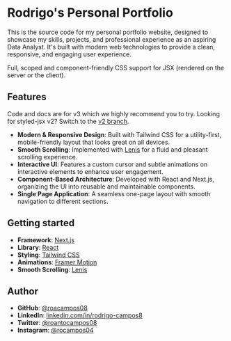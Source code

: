 
# Rodrigo's Personal Portfolio

This is the source code for my personal portfolio website, designed to showcase my skills, projects, and professional experience as an aspiring Data Analyst. It's built with modern web technologies to provide a clean, responsive, and engaging user experience.

Full, scoped and component-friendly CSS support for JSX (rendered on the server or the client).
##  Features

Code and docs are for v3 which we highly recommend you to try. Looking for styled-jsx v2? Switch to the [v2 branch](https://github.com/vercel/styled-jsx/tree/v2).
- **Modern & Responsive Design**: Built with Tailwind CSS for a utility-first, mobile-friendly layout that looks great on all devices.
- **Smooth Scrolling**: Implemented with [Lenis](https://github.com/studio-freight/lenis) for a fluid and pleasant scrolling experience.
- **Interactive UI**: Features a custom cursor and subtle animations on interactive elements to enhance user engagement.
- **Component-Based Architecture**: Developed with React and Next.js, organizing the UI into reusable and maintainable components.
- **Single Page Application**: A seamless one-page layout with smooth navigation to different sections.


## Getting started
- **Framework**: [Next.js](https://nextjs.org/)
- **Library**: [React](https://reactjs.org/)
- **Styling**: [Tailwind CSS](https://tailwindcss.com/)
- **Animations**: [Framer Motion](https://www.motion.dev)
- **Smooth Scrolling**: [Lenis](https://github.com/studio-freight/lenis)



## Author


- **GitHub**: [@roacampos08](https://github.com/roacampos08)
- **LinkedIn**: [linkedin.com/in/rodrigo-campos8](https://linkedin.com/in/rodrigo-campos8/)
- **Twitter**: [@roantocampos08](https://twitter.com/roantocampos08)
- **Instagram**: [@rocampos04](https://instagram.com/rocampos04)
